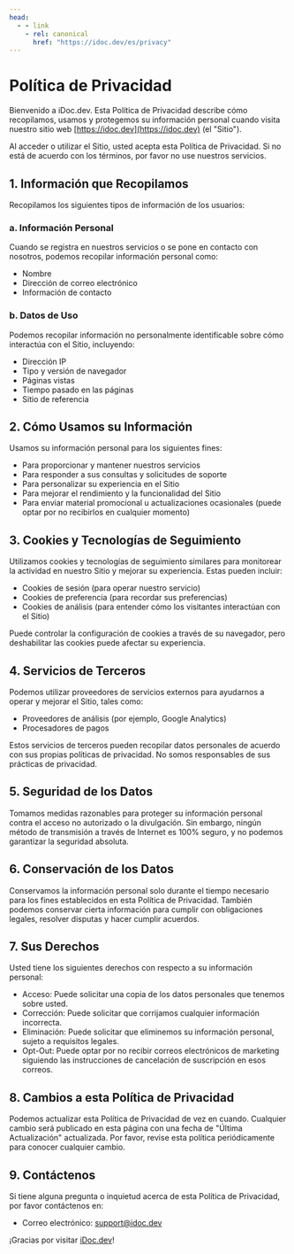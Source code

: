 ```yaml
---
head:
  - - link
    - rel: canonical
      href: "https://idoc.dev/es/privacy"
---
```

# Política de Privacidad

Bienvenido a iDoc.dev. Esta Política de Privacidad describe cómo recopilamos, usamos y protegemos su información personal cuando visita nuestro sitio web [https://idoc.dev](https://idoc.dev) (el "Sitio").

Al acceder o utilizar el Sitio, usted acepta esta Política de Privacidad. Si no está de acuerdo con los términos, por favor no use nuestros servicios.

## 1. Información que Recopilamos

Recopilamos los siguientes tipos de información de los usuarios:

### a. Información Personal
Cuando se registra en nuestros servicios o se pone en contacto con nosotros, podemos recopilar información personal como:
- Nombre
- Dirección de correo electrónico
- Información de contacto

### b. Datos de Uso
Podemos recopilar información no personalmente identificable sobre cómo interactúa con el Sitio, incluyendo:
- Dirección IP
- Tipo y versión de navegador
- Páginas vistas
- Tiempo pasado en las páginas
- Sitio de referencia

## 2. Cómo Usamos su Información

Usamos su información personal para los siguientes fines:
- Para proporcionar y mantener nuestros servicios
- Para responder a sus consultas y solicitudes de soporte
- Para personalizar su experiencia en el Sitio
- Para mejorar el rendimiento y la funcionalidad del Sitio
- Para enviar material promocional u actualizaciones ocasionales (puede optar por no recibirlos en cualquier momento)

## 3. Cookies y Tecnologías de Seguimiento

Utilizamos cookies y tecnologías de seguimiento similares para monitorear la actividad en nuestro Sitio y mejorar su experiencia. Estas pueden incluir:
- Cookies de sesión (para operar nuestro servicio)
- Cookies de preferencia (para recordar sus preferencias)
- Cookies de análisis (para entender cómo los visitantes interactúan con el Sitio)

Puede controlar la configuración de cookies a través de su navegador, pero deshabilitar las cookies puede afectar su experiencia.

## 4. Servicios de Terceros

Podemos utilizar proveedores de servicios externos para ayudarnos a operar y mejorar el Sitio, tales como:
- Proveedores de análisis (por ejemplo, Google Analytics)
- Procesadores de pagos

Estos servicios de terceros pueden recopilar datos personales de acuerdo con sus propias políticas de privacidad. No somos responsables de sus prácticas de privacidad.

## 5. Seguridad de los Datos

Tomamos medidas razonables para proteger su información personal contra el acceso no autorizado o la divulgación. Sin embargo, ningún método de transmisión a través de Internet es 100% seguro, y no podemos garantizar la seguridad absoluta.

## 6. Conservación de los Datos

Conservamos la información personal solo durante el tiempo necesario para los fines establecidos en esta Política de Privacidad. También podemos conservar cierta información para cumplir con obligaciones legales, resolver disputas y hacer cumplir acuerdos.

## 7. Sus Derechos

Usted tiene los siguientes derechos con respecto a su información personal:
- Acceso: Puede solicitar una copia de los datos personales que tenemos sobre usted.
- Corrección: Puede solicitar que corrijamos cualquier información incorrecta.
- Eliminación: Puede solicitar que eliminemos su información personal, sujeto a requisitos legales.
- Opt-Out: Puede optar por no recibir correos electrónicos de marketing siguiendo las instrucciones de cancelación de suscripción en esos correos.

## 8. Cambios a esta Política de Privacidad

Podemos actualizar esta Política de Privacidad de vez en cuando. Cualquier cambio será publicado en esta página con una fecha de "Última Actualización" actualizada. Por favor, revise esta política periódicamente para conocer cualquier cambio.

## 9. Contáctenos

Si tiene alguna pregunta o inquietud acerca de esta Política de Privacidad, por favor contáctenos en:
- Correo electrónico: [support@idoc.dev](mailto:support@idoc.dev)

¡Gracias por visitar [iDoc.dev](https://idoc.dev/es/)!
